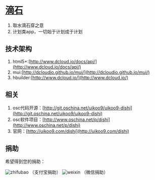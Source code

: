 [滴石](http://uikoo9.com/dishi)
==========================================
1. 取水滴石穿之意
2. 计划类app，一切始于计划成于计划

技术架构
---
1. html5+:[http://www.dcloud.io/docs/api/](http://www.dcloud.io/docs/api/)
2. mui:[http://dcloudio.github.io/mui/](http://dcloudio.github.io/mui/)
3. hbuilder:[http://www.dcloud.io/](http://www.dcloud.io/)

相关
---
1. osc代码开源：[http://git.oschina.net/uikoo9/uikoo9-dishi](http://git.oschina.net/uikoo9/uikoo9-dishi)
2. osc软件项目：[http://www.oschina.net/p/dishi](http://www.oschina.net/p/dishi)
3. 官网：[http://uikoo9.com/dishi](http://uikoo9.com/dishi)

捐助
---
希望得到您的捐助：

![zhifubao](http://uikoo9.com/WUI/web/donate/img/zhifu5.png)
（支付宝捐助）
![weixin](http://uikoo9.com/WUI/web/donate/img/zhifu1.png)
（微信捐助）